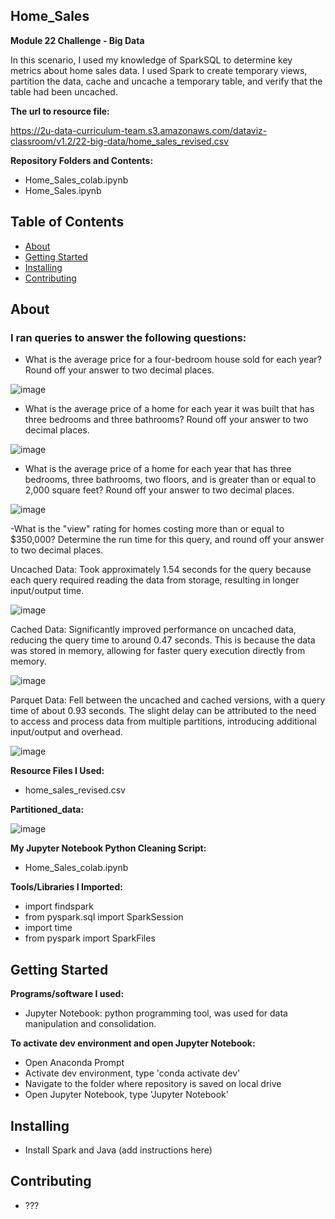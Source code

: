 ## Home_Sales
**Module 22 Challenge - Big Data**

In this scenario, I used my knowledge of SparkSQL to determine key metrics about home sales data. I used Spark to create temporary views, partition the data, cache and uncache a temporary table, and verify that the table had been uncached. 

**The url to resource file:**

https://2u-data-curriculum-team.s3.amazonaws.com/dataviz-classroom/v1.2/22-big-data/home_sales_revised.csv


**Repository Folders and Contents:**
- Home_Sales_colab.ipynb
- Home_Sales.ipynb

## Table of Contents

- [About](#about)
- [Getting Started](#getting-started)
- [Installing](#installing)
- [Contributing](#contributing)



## About

### I ran queries to answer the following questions:

- What is the average price for a four-bedroom house sold for each year? Round off your answer to two decimal places.
  
![image](https://github.com/KTamas03/Home_Sales/assets/132874272/5f5442fa-da98-4e9c-babd-065fe2711822)

- What is the average price of a home for each year it was built that has three bedrooms and three bathrooms? Round off your answer to two decimal places.

![image](https://github.com/KTamas03/Home_Sales/assets/132874272/cedcfa9d-538a-4c70-aafc-a657dd2f3525)


- What is the average price of a home for each year that has three bedrooms, three bathrooms, two floors, and is greater than or equal to 2,000 square feet? Round off your answer to two decimal places.

![image](https://github.com/KTamas03/Home_Sales/assets/132874272/df92c0d7-0a43-4a86-9f8f-ae43b60fa5ed)


 -What is the "view" rating for homes costing more than or equal to $350,000? Determine the run time for this query, and round off your answer to two decimal places.

Uncached Data:
Took approximately 1.54 seconds for the query because each query required reading the data from storage, resulting in longer input/output time.
    
   ![image](https://github.com/KTamas03/Home_Sales/assets/132874272/6d5d9eff-6e2c-4487-99e5-554c908d2954)

Cached Data:
Significantly improved performance on uncached data, reducing the query time to around 0.47 seconds. This is because the data was stored in memory, allowing for faster query execution directly from memory.
    
   ![image](https://github.com/KTamas03/Home_Sales/assets/132874272/9057486a-51a4-40ca-bf85-264f8037ef05)

Parquet Data:
Fell between the uncached and cached versions, with a query time of about 0.93 seconds. The slight delay can be attributed to the need to access and process data from multiple partitions, introducing additional input/output and overhead.
    
   ![image](https://github.com/KTamas03/Home_Sales/assets/132874272/61d410a0-32a8-4b1a-8482-d060ec14bb89)


**Resource Files I Used:**
  - home_sales_revised.csv

**Partitioned_data:**

![image](https://github.com/KTamas03/Home_Sales/assets/132874272/21e32ceb-24ed-4152-9212-9d4774646435)



**My Jupyter Notebook Python Cleaning Script:**
  - Home_Sales_colab.ipynb

**Tools/Libraries I Imported:**
   - import findspark
   - from pyspark.sql import SparkSession
   - import time
   - from pyspark import SparkFiles


## Getting Started

**Programs/software I used:**
 - Jupyter Notebook: python programming tool, was used for data manipulation and consolidation.

**To activate dev environment and open Jupyter Notebook:**
- Open Anaconda Prompt
- Activate dev environment, type 'conda activate dev'
- Navigate to the folder where repository is saved on local drive
- Open Jupyter Notebook, type 'Jupyter Notebook'

## Installing

- Install Spark and Java (add instructions here)
  
## Contributing

- ???

